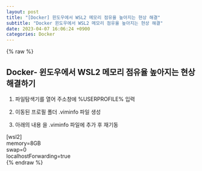 ```yaml
---  
layout: post  
title: "[Docker] 윈도우에서 WSL2 메모리 점유율 높아지는 현상 해결"  
subtitle: "Docker 윈도우에서 WSL2 메모리 점유율 높아지는 현상 해결"  
date: 2023-04-07 16:06:24 +0900  
categories: Docker  
---  
```

{% raw %}  
## Docker- 윈도우에서 WSL2 메모리 점유율 높아지는 현상 해결하기  
  
1. 파일탐색기를 열어 주소창에 %USERPROFILE% 입력  
  
2. 이동된 프로필 폴더 .viminfo 파일 생성  
  
3. 아래의 내용 을 .viminfo 파일에 추가 후 재기동  
  
[wsl2]  
memory=8GB  
swap=0  
localhostForwarding=true  
{% endraw %}